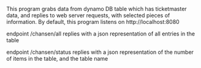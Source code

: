 This program grabs data from dynamo DB table which has ticketmaster data, and replies to web server requests, with selected pieces of information. By default, this program listens on http://localhost:8080

endpoint /chansen/all
replies with a json representation of all entries in the table

endpoint /chansen/status
replies with a json representation of the number of items in the table, and the table name
